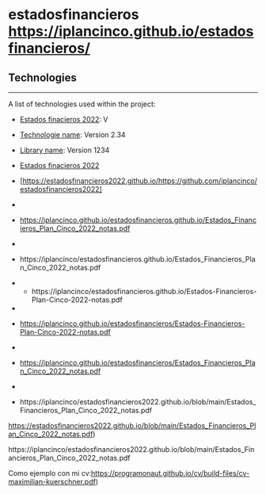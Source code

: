 # estadosfinancieros     https://iplancinco.github.io/estadosfinancieros/

## Technologies
***
A list of technologies used within the project:
* [Estados finacieros 2022](https://drive.google.com/file/d/1_wQwhYr8Z3ftYPxO0yGcapUs-8eZwVyd/view?usp=sharing): V
* [Technologie name](https://example.com): Version 2.34
* [Library name](https://example.com): Version 1234

* [Estados finacieros 2022](https://estadosfinancieros2022.github.io/blob/main/Estados_Financieros_Plan_Cinco_2022_notas.pdf)

* [https://estadosfinancieros2022.github.io/https://github.com/iplancinco/estadosfinancieros2022]
*
* https://iplancinco.github.io/estadosfinancieros.github.io/Estados_Financieros_Plan_Cinco_2022_notas.pdf

* 
* https://iplancinco/estadosfinancieros.github.io/Estados_Financieros_Plan_Cinco_2022_notas.pdf

* * https://iplancinco/estadosfinancieros.github.io/Estados-Financieros-Plan-Cinco-2022-notas.pdf

* 
* https://iplancinco.github.io/estadosfinancieros/Estados-Financieros-Plan-Cinco-2022-notas.pdf

* 
* https://iplancinco.github.io/estadosfinancieros/Estados_Financieros_Plan_Cinco_2022_notas.pdf

* 

* https://iplancinco/estadosfinancieros2022.github.io/blob/main/Estados_Financieros_Plan_Cinco_2022_notas.pdf

https://estadosfinancieros2022.github.io/blob/main/Estados_Financieros_Plan_Cinco_2022_notas.pdf)

https://iplancinco/estadosfinancieros2022.github.io/blob/main/Estados_Financieros_Plan_Cinco_2022_notas.pdf

Como ejemplo con mi cv:https://programonaut.github.io/cv/build-files/cv-maximilian-kuerschner.pdf)
  
